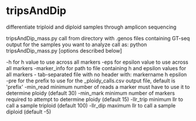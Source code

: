 # tripsAndDip
differentiate triploid and diploid samples through amplicon sequencing

tripsAndDip_mass.py
call from directory with .genos files containing GT-seq output for the samples you want to analyze
call as:
python tripsAndDip_mass.py [options described below]

-h for h value to use across all markers
-eps for epsilon value to use across all markers
-marker_info for path to file containing h and epsilon values for all markers - tab-separated file with no header with: markername	h	epsilon
-pre for the prefix to use for the _ploidy_calls.csv output file, default is 'prefix'
-min_read minimum number of reads a marker must have to use it to determine ploidy (default 30)
-min_mark minimum number of markers required to attempt to determine ploidy	(default 15)
-llr_trip minimum llr to call a sample triploid (default 100)
-llr_dip maximum llr to call a sample diploid	(default -5)
